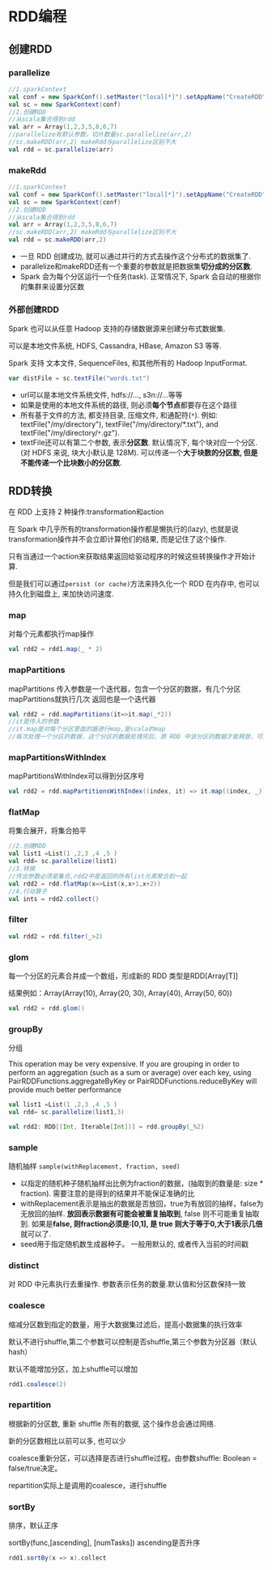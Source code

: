 # RDD编程

## 创建RDD

### parallelize

```scala
//1.sparkContext
val conf = new SparkConf().setMaster("local[*]").setAppName("CreateRDD")
val sc = new SparkContext(conf)
//2.创建RDD
//从scala集合得到rdd
val arr = Array(1,2,3,5,8,6,7)
//parallelize有默认参数，切片数量sc.parallelize(arr,2)
//sc.makeRDD(arr,2) makeRdd与parallelize区别不大
val rdd = sc.parallelize(arr)
```

### makeRdd

```scala
//1.sparkContext
val conf = new SparkConf().setMaster("local[*]").setAppName("CreateRDD")
val sc = new SparkContext(conf)
//2.创建RDD
//从scala集合得到rdd
val arr = Array(1,2,3,5,8,6,7)
//sc.makeRDD(arr,2) makeRdd与parallelize区别不大
val rdd = sc.makeRDD(arr,2) 
```

- 一旦 RDD 创建成功, 就可以通过并行的方式去操作这个分布式的数据集了.
- parallelize和makeRDD还有一个重要的参数就是把数据集**切分成的分区数**.
- Spark 会为每个分区运行一个任务(task). 正常情况下, Spark 会自动的根据你的集群来设置分区数

### 外部创建RDD

Spark 也可以从任意 Hadoop 支持的存储数据源来创建分布式数据集.

可以是本地文件系统, HDFS, Cassandra, HBase, Amazon S3 等等.

Spark 支持 文本文件, SequenceFiles, 和其他所有的 Hadoop InputFormat.

```scala
var distFile = sc.textFile("words.txt")
```

- url可以是本地文件系统文件, hdfs://..., s3n://...等等
- 如果是使用的本地文件系统的路径, 则必须**每个节点**都要存在这个路径
- 所有基于文件的方法, 都支持目录, 压缩文件, 和通配符(`*`). 例如: textFile("/my/directory"), textFile("/my/directory/*.txt"), and textFile("/my/directory/`*`.gz").
- textFile还可以有第二个参数, 表示**分区数**. 默认情况下, 每个块对应一个分区.(对 HDFS 来说, 块大小默认是 128M). 可以传递一个**大于块数的分区数, 但是不能传递一个比块数小的分区数**.

## RDD转换

在 RDD 上支持 2 种操作:transformation和action

在 Spark 中几乎所有的transformation操作都是懒执行的(lazy), 也就是说transformation操作并不会立即计算他们的结果, 而是记住了这个操作.

只有当通过一个action来获取结果返回给驱动程序的时候这些转换操作才开始计算.

但是我们可以通过`persist (or cache)`方法来持久化一个 RDD 在内存中, 也可以持久化到磁盘上, 来加快访问速度. 

### map

对每个元素都执行map操作

```scala
val rdd2 = rdd1.map(_ * 2)
```

### mapPartitions

mapPartitions 传入参数是一个迭代器，包含一个分区的数据，有几个分区mapPartitions就执行几次
返回也是一个迭代器

```scala
val rdd2 = rdd.mapPartitions(it=>it.map(_*2))
//it是传入的参数
//it.map是对每个分区里面的据进行map,是scala的map
//每次处理一个分区的数据，这个分区的数据处理完后，原 RDD 中该分区的数据才能释放，可能导致 OOM
```

### mapPartitionsWithIndex

mapPartitionsWithIndex可以得到分区序号

```scala
val rdd2 = rdd.mapPartitionsWithIndex((index, it) => it.map((index, _)))
```

### flatMap

将集合展开，将集合拍平

```scala
//2.创建RDD
val list1 =List(1 ,2,3 ,4 ,5 )
val rdd= sc.parallelize(list1)
//3.转换
//传出参数必须是集合,rdd2中是返回的所有list元素聚合到一起
val rdd2 = rdd.flatMap(x=>List(x,x+1,x+2))
//4.行动算子
val ints = rdd2.collect()
```

### filter

```scala
val rdd2 = rdd.filter(_>2)
```

### glom

每一个分区的元素合并成一个数组，形成新的 RDD 类型是RDD[Array[T]]

结果例如：Array(Array(10), Array(20, 30), Array(40), Array(50, 60))

```scala
val rdd2 = rdd.glom()
```

### groupBy

分组

This operation may be very expensive. If you are grouping in order to perform an aggregation (such as a sum or average) over each key, using PairRDDFunctions.aggregateByKey or PairRDDFunctions.reduceByKey will provide much better performance

```scala
val list1 =List(1 ,2,3 ,4 ,5 )
val rdd= sc.parallelize(list1,3)

val rdd2: RDD[(Int, Iterable[Int])] = rdd.groupBy(_%2)
```

### sample

随机抽样  `sample(withReplacement, fraction, seed)`

- 以指定的随机种子随机抽样出比例为fraction的数据，(抽取到的数量是: size * fraction). 需要注意的是得到的结果并不能保证准确的比
- withReplacement表示是抽出的数据是否放回，true为有放回的抽样，false为无放回的抽样. **放回表示数据有可能会被重复抽取到**, false 则不可能重复抽取到. 如果是**false, 则fraction必须是:[0,1], 是 true 则大于等于0,大于1表示几倍**就可以了.
- seed用于指定随机数生成器种子。 一般用默认的, 或者传入当前的时间戳

### distinct

对 RDD 中元素执行去重操作. 参数表示任务的数量.默认值和分区数保持一致

### coalesce

缩减分区数到指定的数量，用于大数据集过滤后，提高小数据集的执行效率

默认不进行shuffle,第二个参数可以控制是否shuffle,第三个参数为分区器（默认hash）

默认不能增加分区，加上shuffle可以增加

```scala
rdd1.coalesce(2)
```

### repartition

根据新的分区数, 重新 shuffle 所有的数据, 这个操作总会通过网络.

新的分区数相比以前可以多, 也可以少

coalesce重新分区，可以选择是否进行shuffle过程。由参数shuffle: Boolean = false/true决定。

repartition实际上是调用的coalesce，进行shuffle

### sortBy

排序，默认正序

sortBy(func,[ascending], [numTasks])  ascending是否升序

```scala
rdd1.sortBy(x => x).collect
```

